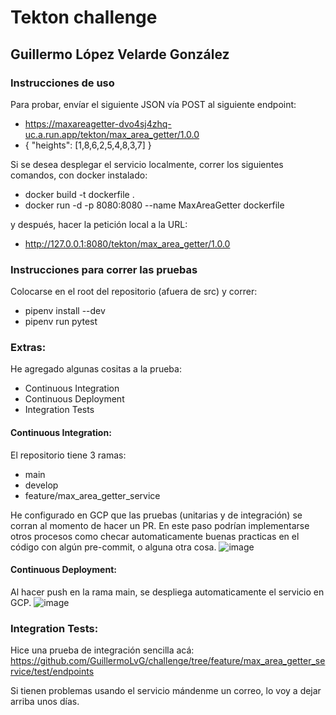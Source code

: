 # Tekton challenge
## Guillermo López Velarde González

### Instrucciones de uso
Para probar, envíar el siguiente JSON vía POST al siguiente endpoint:
- https://maxareagetter-dvo4sj4zhq-uc.a.run.app/tekton/max_area_getter/1.0.0
- {
    "heights": [1,8,6,2,5,4,8,3,7]
}  

Si se desea desplegar el servicio localmente, correr los siguientes comandos, con docker instalado:
- docker build -t dockerfile .
- docker run -d -p 8080:8080 --name MaxAreaGetter dockerfile

y después, hacer la petición local a la URL:
- http://127.0.0.1:8080/tekton/max_area_getter/1.0.0

### Instrucciones para correr las pruebas
Colocarse en el root del repositorio (afuera de src) y correr:
- pipenv install --dev
- pipenv run pytest

### Extras:
He agregado algunas cositas a la prueba:
- Continuous Integration
- Continuous Deployment
- Integration Tests

#### Continuous Integration:
El repositorio tiene 3 ramas:
- main
- develop
- feature/max_area_getter_service

He configurado en GCP que las pruebas (unitarias y de integración) se corran al momento de hacer un PR. En este paso podrían implementarse otros procesos como checar automaticamente buenas practicas en el código con algún pre-commit, o alguna otra cosa.
![image](https://user-images.githubusercontent.com/21270714/167958706-06b382de-0839-4f91-a7e9-28a19254ecf0.png)

#### Continuous Deployment:
Al hacer push en la rama main, se despliega automaticamente el servicio en GCP.
![image](https://user-images.githubusercontent.com/21270714/167958273-822f4225-f6dc-4e3d-b7c8-4f8224fba448.png)

### Integration Tests:
Hice una prueba de integración sencilla acá:
https://github.com/GuillermoLvG/challenge/tree/feature/max_area_getter_service/test/endpoints

Si tienen problemas usando el servicio mándenme un correo, lo voy a dejar arriba unos días.
